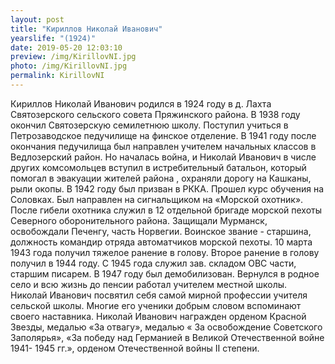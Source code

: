 ```yaml
---
layout: post
title: "Кириллов Николай Иванович"
yearslife: "(1924)"
date: 2019-05-20 12:03:10
preview: /img/KirillovNI.jpg
photo: /img/KirillovNI.jpg
permalink: KirillovNI
---
```


Кириллов Николай Иванович родился в 1924 году в д. Лахта Святозерского сельского совета Пряжинского района. В 1938 году окончил Святозерскую семилетнюю школу. Поступил учиться в Петрозаводское педучилище на финское отделение. В 1941 году после окончания педучилища был направлен учителем начальных классов в Ведлозерский район. Но началась война, и Николай Иванович в числе других комсомольцев вступил в истребительный батальон, который помогал в эвакуации жителей района , охраняли дорогу на Кашканы, рыли окопы. В 1942 году был призван в РККА. Прошел курс обучения на Соловках. Был направлен на сигнальщиком на «Морской охотник». После гибели охотника служил в 12 отдельной бригаде морской пехоты Северного оборонительного района. Защищали Мурманск, освобождали Печенгу, часть Норвегии. Воинское звание - старшина, должность командир отряда автоматчиков морской пехоты. 10 марта 1943 года получил тяжелое ранение в голову. Второе ранение в голову получил в 1944 году. С 1945 года служил зав. складом ОВС части, старшим писарем. В 1947 году был демобилизован. Вернулся в родное село и всю жизнь до пенсии работал учителем местной школы. Николай Иванович посвятил себя самой мирной профессии учителя сельской школы. Многие его ученики добрым словом вспоминают своего наставника. Николай Иванович награжден орденом Красной Звезды, медалью «За отвагу», медалью « За освобождение Советского Заполярья», 
«За победу над Германией в Великой Отечественной войне 1941- 1945 гг.», орденом Отечественной войны II степени.